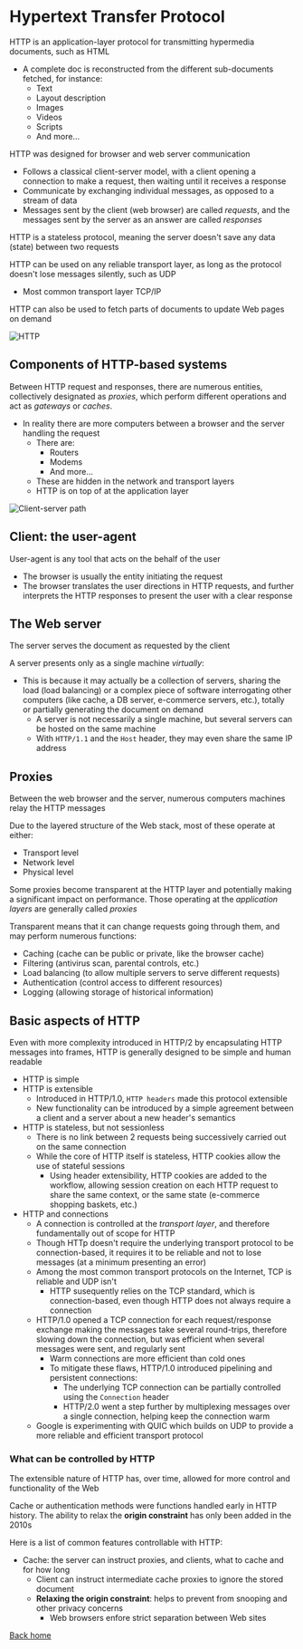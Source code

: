 # Hypertext Transfer Protocol

HTTP is an application-layer protocol for transmitting hypermedia documents, such as HTML

- A complete doc is reconstructed from the different sub-documents fetched, for instance:
  - Text
  - Layout description
  - Images
  - Videos
  - Scripts
  - And more...

HTTP was designed for browser and web server communication

- Follows a classical client-server model, with a client opening a connection to make a request, then waiting until it receives a response
- Communicate by exchanging individual messages, as opposed to a stream of data
- Messages sent by the client (web browser) are called *requests*, and the messages sent by the server as an answer are called *responses*

HTTP is a stateless protocol, meaning the server doesn't save any data (state) between two requests

HTTP can be used on any reliable transport layer, as long as the protocol doesn't lose messages silently, such as UDP

- Most common transport layer TCP/IP

HTTP can also be used to fetch parts of documents to update Web pages on demand

![HTTP](https://mdn.mozillademos.org/files/13673/HTTP%20&%20layers.png)

## Components of HTTP-based systems

Between HTTP request and responses, there are numerous entities, collectively designated as *proxies*, which perform different operations and act as *gateways* or *caches*.

- In reality there are more computers between a browser and the server handling the request
  - There are:
    - Routers
    - Modems
    - And more...
  - These are hidden in the network and transport layers
  - HTTP is on top of at the application layer

![Client-server path](https://mdn.mozillademos.org/files/13679/Client-server-chain.png)

## Client: the user-agent

User-agent is any tool that acts on the behalf of the user

- The browser is usually the entity initiating the request
- The browser translates the user directions in HTTP requests, and further interprets the HTTP responses to present the user with a clear response

## The Web server

The server serves the document as requested by the client

A server presents only as a single machine *virtually*:

- This is because it may actually be a collection of servers, sharing the load (load balancing) or a complex piece of software interrogating other computers (like cache, a DB server, e-commerce servers, etc.), totally or partially generating the document on demand
  - A server is not necessarily a single machine, but several servers can be hosted on the same machine
  - With `HTTP/1.1` and the `Host` header, they may even share the same IP address

## Proxies

Between the web browser and the server, numerous computers machines relay the HTTP messages

Due to the layered structure of the Web stack, most of these operate at either:

- Transport level
- Network level
- Physical level

Some proxies become transparent at the HTTP layer and potentially making a significant impact on performance. Those operating at the *application layers* are generally called *proxies*

Transparent means that it can change requests going through them, and may perform numerous functions:

- Caching (cache can be public or private, like the browser cache)
- Filtering (antivirus scan, parental controls, etc.)
- Load balancing (to allow multiple servers to serve different requests)
- Authentication (control access to different resources)
- Logging (allowing storage of historical information)

## Basic aspects of HTTP

Even with more complexity introduced in HTTP/2 by encapsulating HTTP messages into frames, HTTP is generally designed to be simple and human readable

- HTTP is simple
- HTTP is extensible
  - Introduced in HTTP/1.0, `HTTP headers` made this protocol extensible
  - New functionality can be introduced by a simple agreement between a client and a server about a new header's semantics
- HTTP is stateless, but not sessionless
  - There is no link between 2 requests being successively carried out on the same connection
  - While the core of HTTP itself is stateless, HTTP cookies allow the use of stateful sessions
    - Using header extensibility, HTTP cookies are added to the workflow, allowing session creation on each HTTP request to share the same context, or the same state (e-commerce shopping baskets, etc.)
- HTTP and connections
  - A connection is controlled at the *transport layer*, and therefore fundamentally out of scope for HTTP
  - Though HTTp doesn't require the underlying transport protocol to be connection-based, it requires it to be reliable and not to lose messages (at a minimum presenting an error)
  - Among the most common transport protocols on the Internet, TCP is reliable and UDP isn't
    - HTTP susequently relies on the TCP standard, which is connection-based, even though HTTP does not always require a connection
  - HTTP/1.0 opened a TCP connection for each request/response exchange making the messages take several round-trips, therefore slowing down the connection, but was efficient when several messages were sent, and regularly sent
    - Warm connections are more efficient than cold ones
    - To mitigate these flaws, HTTP/1.0 introduced pipelining and persistent connections:
      - The underlying TCP connection can be partially controlled using the `Connection` header
      - HTTP/2.0 went a step further by multiplexing messages over a single connection, helping keep the connection warm
  - Google is experimenting with QUIC which builds on UDP to provide a more reliable and efficient transport protocol

### What can be controlled by HTTP

The extensible nature of HTTP has, over time, allowed for more control and functionality of the Web

Cache or authentication methods were functions handled early in HTTP history. The ability to relax the **origin constraint** has only been added in the 2010s

Here is a list of common features controllable with HTTP:

- Cache: the server can instruct proxies, and clients, what to cache and for how long
  - Client can instruct intermediate cache proxies to ignore the stored document
  - **Relaxing the origin constraint**: helps to prevent from snooping and other privacy concerns
    - Web browsers enfore strict separation between Web sites

[Back home](./README.md)
